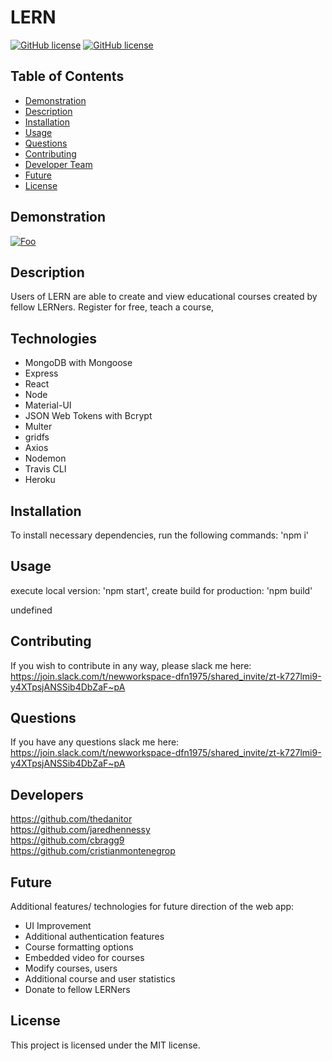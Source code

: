 
                
# LERN
[![GitHub license](https://img.shields.io/badge/license-MIT-blue.svg)](https://github.com/cristianmontenegrop/LERN)
[![GitHub license](https://img.shields.io/badge/license-MIT-green.svg)](https://lern-demo.herokuapp.com/)

## Table of Contents 

* [Demonstration](#Demonstration)
* [Description](#Description)
* [Installation](#installation)
* [Usage](#usage)
* [Questions](#questions)
* [Contributing](#contributing)
* [Developer Team](#developers)
* [Future](#future)
* [License](#license)

## Demonstration

[![Foo](https://media.giphy.com/media/kDa16MsN0LF9WiupyO/giphy.gif)](https://lern-demo.herokuapp.com/) 

## Description

Users of LERN are able to create and view educational courses created by fellow LERNers. Register for free, teach a course,

## Technologies

- MongoDB with Mongoose
- Express
- React
- Node
- Material-UI
- JSON Web Tokens with Bcrypt
- Multer
- gridfs
- Axios
- Nodemon
- Travis CLI
- Heroku
              
## Installation 
 To install necessary dependencies, run the following commands: 
 'npm i'

## Usage 
execute local version: 'npm start', create build for production: 'npm build'                    

undefined

## Contributing 
If you wish to contribute in any way, please slack me here: https://join.slack.com/t/newworkspace-dfn1975/shared_invite/zt-k727lmi9-y4XTpsjANSSib4DbZaF~pA 

## Questions 
 If you have any questions slack me here: https://join.slack.com/t/newworkspace-dfn1975/shared_invite/zt-k727lmi9-y4XTpsjANSSib4DbZaF~pA

## Developers

https://github.com/thedanitor  
https://github.com/jaredhennessy  
https://github.com/cbragg9  
https://github.com/cristianmontenegrop
                                     
## Future

Additional features/ technologies for future direction of the web app:

- UI Improvement
- Additional authentication features
- Course formatting options
- Embedded video for courses
- Modify courses, users
- Additional course and user statistics
- Donate to fellow LERNers

## License

This project is licensed under the MIT license.

